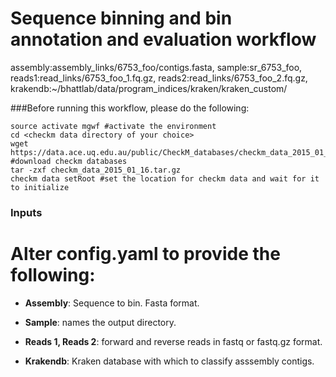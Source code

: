 # Sequence binning and bin annotation and evaluation workflow
assembly:assembly_links/6753_foo/contigs.fasta,
sample:sr_6753_foo,
reads1:read_links/6753_foo_1.fq.gz,
reads2:read_links/6753_foo_2.fq.gz,
krakendb:~/bhattlab/data/program_indices/kraken/kraken_custom/

###Before running this workflow, please do the following:

	source activate mgwf #activate the environment
	cd <checkm data directory of your choice>
	wget https://data.ace.uq.edu.au/public/CheckM_databases/checkm_data_2015_01_16.tar.gz #download checkm databases
	tar -zxf checkm_data_2015_01_16.tar.gz
	checkm data setRoot #set the location for checkm data and wait for it to initialize


### Inputs
# Alter config.yaml to provide the following:
 * **Assembly**: Sequence to bin. Fasta format.

 * **Sample**: names the output directory.

 * **Reads 1, Reads 2**: forward and reverse reads in fastq or fastq.gz format.

 * **Krakendb**: Kraken database with which to classify asssembly contigs.
